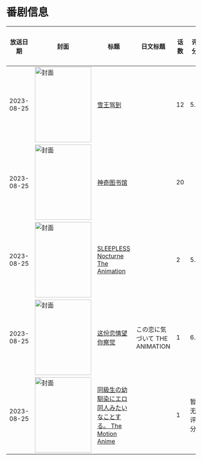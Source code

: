 # 番剧信息

|放送日期|封面|标题|日文标题|话数|评分|评分人数|
|---|---|---|---|---|---|---|
|2023-08-25|<img src="https://lain.bgm.tv/pic/cover/c/76/c7/432937_41NAv.jpg" alt="封面" style="width:150px;height:200px;object-fit:cover;">|[雪王驾到](https://bangumi.tv/subject/432937)||12|5.8|49人评分|
|2023-08-25|<img src="https://lain.bgm.tv/pic/cover/c/ca/07/450924_iBBPH.jpg" alt="封面" style="width:150px;height:200px;object-fit:cover;">|[神奇图书馆](https://bangumi.tv/subject/450924)||20|||
|2023-08-25|<img src="https://bangumi.tv/img/no_icon_subject.png" alt="封面" style="width:150px;height:200px;object-fit:cover;">|[SLEEPLESS Nocturne The Animation](https://bangumi.tv/subject/437732)||2|5.4|117人评分|
|2023-08-25|<img src="https://bangumi.tv/img/no_icon_subject.png" alt="封面" style="width:150px;height:200px;object-fit:cover;">|[这份恋情望你察觉](https://bangumi.tv/subject/438302)|この恋に気づいて THE ANIMATION|1|6.6|459人评分|
|2023-08-25|<img src="https://bangumi.tv/img/no_icon_subject.png" alt="封面" style="width:150px;height:200px;object-fit:cover;">|[同級生の幼馴染にエロ同人みたいなことする。 The Motion Anime](https://bangumi.tv/subject/466716)||1|暂无评分|少于10人评分|
